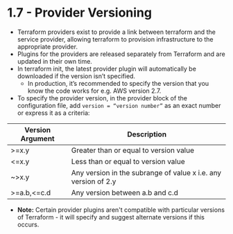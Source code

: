 # 1.7 - Provider Versioning

- Terraform providers exist to provide a link between terraform and the service provider, allowing terraform to provision infrastructure to the appropriate provider.
- Plugins for the providers are released separately from Terraform and are updated in their own time.
- In terraform init, the latest provider plugin will automatically be downloaded if the version isn’t specified.
  - In production, it’s recommended to specify the version that you know the code works for e.g. AWS version 2.7.
- To specify the provider version, in the provider block of the configuration file, add `version = “version number”` as an exact number or express it as a criteria:

| Version Argument | Description                                                    |
| ---------------- | -------------------------------------------------------------- |
| >=x.y            | Greater than or equal to version value                         |
| <=x.y            | Less than or equal to version value                            |
| ~>x.y            | Any version in the subrange of value x i.e. any version of 2.y |
| >=a.b,<=c.d      | Any version between a.b and c.d                                |

- **Note:** Certain provider plugins aren't compatible with particular versions of Terraform - it will specify and suggest alternate versions if this occurs.
